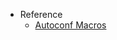 * Reference
  * [Autoconf Macros](https://www.gnu.org/software/autoconf/manual/autoconf-2.69/html_node/Obsolete-Macros.html)
